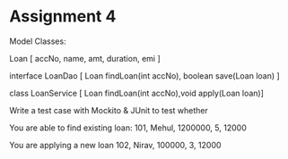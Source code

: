 # Assignment 4

Model Classes:

Loan [ accNo, name, amt, duration, emi ]

interface LoanDao [ Loan findLoan(int accNo), boolean save(Loan loan) ]

class LoanService [ Loan findLoan(int accNo),void apply(Loan loan)]

Write a test case with Mockito & JUnit to test whether 
   
   You are able to find existing loan: 101, Mehul, 1200000, 5, 12000 

   You are applying a new loan 102, Nirav, 100000, 3, 12000
